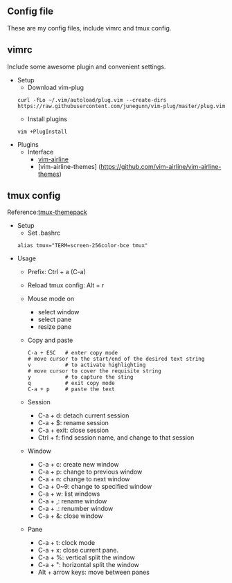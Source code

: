 ## Config file
These are my config files, include vimrc and tmux config.

## vimrc
Include some awesome plugin and convenient settings.
+ Setup
	+ Download vim-plug
	```
	curl -fLo ~/.vim/autoload/plug.vim --create-dirs https://raw.githubusercontent.com/junegunn/vim-plug/master/plug.vim
	```
	+ Install plugins
	```
	vim +PlugInstall
	```
+ Plugins
	+ Interface
		+ [vim-airline](https://github.com/vim-airline/vim-airline)
		+ [vim-airline-themes] (https://github.com/vim-airline/vim-airline-themes)

## tmux config
Reference:[tmux-themepack](https://github.com/jimeh/tmux-themepack/blob/master/powerline/default/cyan.tmuxtheme)
+ Setup
	+ Set .bashrc
	```
	alias tmux="TERM=screen-256color-bce tmux"
	```
+ Usage
	+ Prefix: Ctrl + a (C-a)
	+ Reload tmux config: Alt + r
	+ Mouse mode on
		+ select window
		+ select pane
		+ resize pane
	+ Copy and paste 
		```
		C-a + ESC	# enter copy mode
		# move cursor to the start/end of the desired text string
		v			# to activate highlighting
		# move cursor to cover the requisite string
		y			# to capture the sting
		q			# exit copy mode
		C-a + p		# paste the text
		```

	+ Session
		+ C-a + d: detach current session
		+ C-a + $: rename session
		+ C-a + exit: close session
		+ Ctrl + f: find session name, and change to that session
	+ Window
		+ C-a + c: create new window
		+ C-a + p: change to previous window
		+ C-a + n: change to next window
		+ C-a + 0~9: change to specified window
		+ C-a + w: list windows
		+ C-a + ,: rename window
		+ C-a + .: renumber window
		+ C-a + &: close window
	+ Pane
		+ C-a + t: clock mode
		+ C-a + x: close current pane.
		+ C-a + %: vertical split the window
		+ C-a + ": horizontal split the window
		+ Alt + arrow keys: move between panes
	
